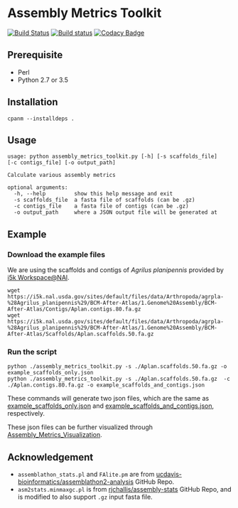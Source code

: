 # Assembly Metrics Toolkit

[![Build Status](https://travis-ci.org/NAL-i5K/Assembly_Metrics_Toolkit.svg?branch=master)](https://travis-ci.org/NAL-i5K/Assembly_Metrics_Toolkit)
[![Build status](https://ci.appveyor.com/api/projects/status/pnflujnpvf6v7ilj/branch/master?svg=true)](https://ci.appveyor.com/project/hsiaoyi0504/assembly-metrics-toolkit/branch/master)
[![Codacy Badge](https://api.codacy.com/project/badge/Grade/76c8df26e1bf4888833a95c616bbe99c)](https://www.codacy.com/app/NAL-i5K/Assembly_Metrics_Toolkit?utm_source=github.com&amp;utm_medium=referral&amp;utm_content=NAL-i5K/Assembly_Metrics_Toolkit&amp;utm_campaign=Badge_Grade)

## Prerequisite

* Perl
* Python 2.7 or 3.5

## Installation

`cpanm --installdeps .`

## Usage

``` shell
usage: python assembly_metrics_toolkit.py [-h] [-s scaffolds_file]
[-c contigs_file] [-o output_path]

Calculate various assembly metrics

optional arguments:
  -h, --help         show this help message and exit
  -s scaffolds_file  a fasta file of scaffolds (can be .gz)
  -c contigs_file    a fasta file of contigs (can be .gz)
  -o output_path     where a JSON output file will be generated at
```

## Example

### Download the example files

We are using the scaffolds and contigs of *Agrilus planipennis* provided by [i5k Workspace@NAl](https://i5k.nal.usda.gov/Agrilus_planipennis).

``` shell
wget https://i5k.nal.usda.gov/sites/default/files/data/Arthropoda/agrpla-%28Agrilus_planipennis%29/BCM-After-Atlas/1.Genome%20Assembly/BCM-After-Atlas/Contigs/Aplan.contigs.80.fa.gz
wget https://i5k.nal.usda.gov/sites/default/files/data/Arthropoda/agrpla-%28Agrilus_planipennis%29/BCM-After-Atlas/1.Genome%20Assembly/BCM-After-Atlas/Scaffolds/Aplan.scaffolds.50.fa.gz
```

### Run the script

``` shell
python ./assembly_metrics_toolkit.py -s ./Aplan.scaffolds.50.fa.gz -o example_scaffolds_only.json
python ./assembly_metrics_toolkit.py -s ./Aplan.scaffolds.50.fa.gz  -c ./Aplan.contigs.80.fa.gz -o example_scaffolds_and_contigs.json
```

These commands will generate two json files, which are the same as [example_scaffolds_only.json](example/example_scaffolds_only.json) and [example_scaffolds_and_contigs.json](example/example_scaffolds_and_contigs.json), respectively.

These json files can be further visualized through [Assembly_Metrics_Visualization](https://github.com/NAL-i5K/Assembly_Metrics_Visualization).

## Acknowledgement

* `assemblathon_stats.pl` and `FAlite.pm` are from [ucdavis-bioinformatics/assemblathon2-analysis](https://github.com/ucdavis-bioinformatics/assemblathon2-analysis) GitHub Repo.
* `asm2stats.minmaxgc.pl` is from [rjchallis/assembly-stats](https://github.com/rjchallis/assembly-stats) GitHub Repo, and is modified to also support `.gz` input fasta file.
